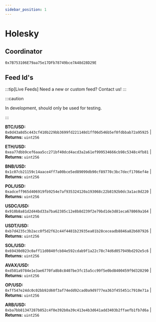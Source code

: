 ```yaml
---
sidebar_position: 1
---
```


# Holesky

## Coordinator

`0x7B753106E79aa75e17DFb78749bce7A48d28D29E`

## Feed Id's

:::tip[Live Feeds]
Need a new or custom feed? Contact us!
:::

:::caution

In development, should only be used for testing.

:::

**BTC/USD:** `0x0d43a8d5c443cf410b229bb3699fd221148d1ff06d546b5ef0fdbbab72a95925` | **Returns:** `uint256`

**ETH/USD:** `0xea77dbb9cef6aaa5cc271bf40dcd4acd3a2a61ef999534666cb98c5348c4fb81` | **Returns:** `uint256`

**BNB/USD:** `0x1c07cb21159c14aace4ff7a00bce5ed89099db90cf89770c3bc7decf1706ef4e` | **Returns:** `uint256`

**POL/USD:** `0xadceff965d406919fb9254e7af935324120a193068c22b8192b0dc3a1ac0d220` | **Returns:** `uint256`

**USDC/USD:** `0x910b8a81d2d44bd33a7ba62385c12e8b8d239f2e79bd1de3d81eca678069a164` | **Returns:** `uint256`

**USDT/USD:** `0xb7d4235c3b2acc0f5d2f62c44f4481b23935ea01b28ceceadb8846a82b607926` | **Returns:** `uint256`

**SOL/USD:** `0x69430d023c0aff11d0840fcb84e592cdab9f1a22c78c74d6d057949bd292e5c6` | **Returns:** `uint256`

**AVAX/USD:** `0xd501a9784e1e3ae6770fa8b8c8407be3fc15a5cc99f5e0bd8400459f9d320290` | **Returns:** `uint256`

**OP/USD:** `0xff547e24dc0c02bb92d60f3af74edd92cad0a9d9777ea363f455451c7910e71a` | **Returns:** `uint256`

**ARB/USD:** `0xba7bb81347287b052c4f0e392b0a39c413e4b3d641add3403b2ffaefb1fb7d6a` | **Returns:** `uint256`
